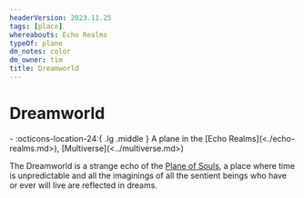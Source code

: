 ```yaml
---
headerVersion: 2023.11.25
tags: [place]
whereabouts: Echo Realms
typeOf: plane
dm_notes: color
dm_owner: tim
title: Dreamworld
---
```

# Dreamworld
<div class="grid cards ext-narrow-margin ext-one-column" markdown>
-    :octicons-location-24:{ .lg .middle } A plane in the [Echo Realms](<./echo-realms.md>), [Multiverse](<../multiverse.md>)  
</div>


The Dreamworld is a strange echo of the [Plane of Souls](<../plane-of-souls.md>), a place where time is unpredictable and all the imaginings of all the sentient beings who have or ever will live are reflected in dreams. 


